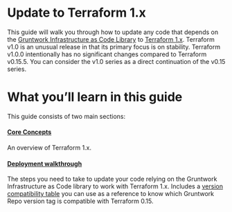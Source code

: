 # Update to Terraform 1.x

This guide will walk you through how to update any code that depends on the
[Gruntwork Infrastructure as Code
Library](https://gruntwork.io/infrastructure-as-code-library/) to [Terraform
1.x](https://www.terraform.io/upgrade-guides/1-0.html). Terraform v1.0 is an
unusual release in that its primary focus is on stability. Terraform v1.0.0
intentionally has no significant changes compared to Terraform v0.15.5. You can
consider the v1.0 series as a direct continuation of the v0.15 series.

# What you’ll learn in this guide

This guide consists of two main sections:

<div className="dlist">

#### [Core Concepts](core-concepts.md)

An overview of Terraform 1.x.

#### [Deployment walkthrough](deployment-walkthrough/step-1-update-your-code-to-be-compatible-with-terraform-0-15.md)

The steps you need to take to update your code relying on the Gruntwork Infrastructure as Code library to work with
Terraform 1.x. Includes a
[version compatibility table](deployment-walkthrough/step-2-update-references-to-the-gruntwork-infrastructure-as-code-library.md#version-compatibility-table) you can use as a reference to know which Gruntwork Repo version
tag is compatible with Terraform 0.15.

</div>
